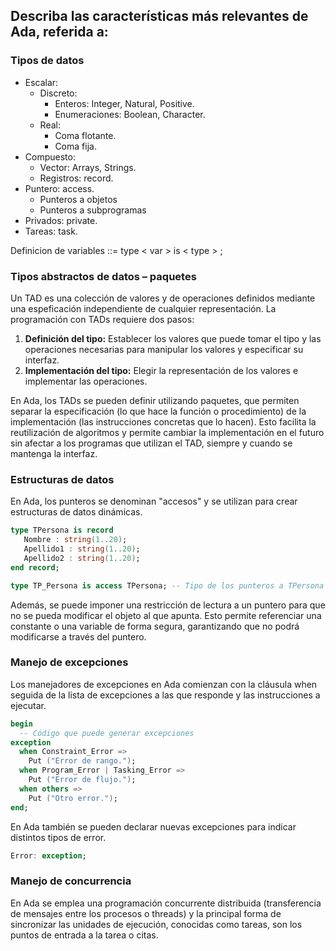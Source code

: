 ## Describa las características más relevantes de Ada, referida a:

### Tipos de datos

- Escalar:
  - Discreto:
    - Enteros: Integer, Natural, Positive.
    - Enumeraciones: Boolean, Character.
  - Real:
    - Coma flotante.
    - Coma fija.
- Compuesto:
  - Vector: Arrays, Strings.
  - Registros: record.
- Puntero: access.
  - Punteros a objetos
  - Punteros a subprogramas
- Privados: private.
- Tareas: task.

Definicion de variables ::= type < var > is < type > ;

### Tipos abstractos de datos – paquetes

Un TAD es una colección de valores y de operaciones definidos mediante una espeficación independiente de cualquier representación. La programación con TADs requiere dos pasos:
1. **Definición del tipo:** Establecer los valores que puede tomar el tipo y las operaciones necesarias para manipular los valores y especificar su interfaz.
2. **Implementación del tipo:** Elegir la representación de los valores e implementar las operaciones.

En Ada, los TADs se pueden definir utilizando paquetes, que permiten separar la especificación (lo que hace la función o procedimiento) de la implementación (las instrucciones concretas que lo hacen). Esto facilita la reutilización de algoritmos y permite cambiar la implementación en el futuro sin afectar a los programas que utilizan el TAD, siempre y cuando se mantenga la interfaz.

### Estructuras de datos

En Ada, los punteros se denominan "accesos" y se utilizan para crear estructuras de datos dinámicas.
```ada
type TPersona is record
   Nombre : string(1..20);
   Apellido1 : string(1..20);
   Apellido2 : string(1..20);
end record;

type TP_Persona is access TPersona; -- Tipo de los punteros a TPersona dinámicos
```
Además, se puede imponer una restricción de lectura a un puntero para que no se pueda modificar el objeto al que apunta. Esto permite referenciar una constante o una variable de forma segura, garantizando que no podrá modificarse a través del puntero.

### Manejo de excepciones

Los manejadores de excepciones en Ada comienzan con la cláusula when seguida de la lista de excepciones a las que responde y las instrucciones a ejecutar.
```ada
begin
  -- Código que puede generar excepciones
exception
  when Constraint_Error =>
    Put ("Error de rango.");
  when Program_Error | Tasking_Error =>
    Put ("Error de flujo.");
  when others =>
    Put ("Otro error.");
end;
```

En Ada también se pueden declarar nuevas excepciones para indicar distintos tipos de error. 
```ada
Error: exception;
```
### Manejo de concurrencia

En Ada se emplea una programación concurrente distribuida (transferencia de mensajes entre los procesos o threads) y la principal forma de sincronizar las unidades de ejecución, conocidas como tareas, son los puntos de entrada a la tarea o citas.

